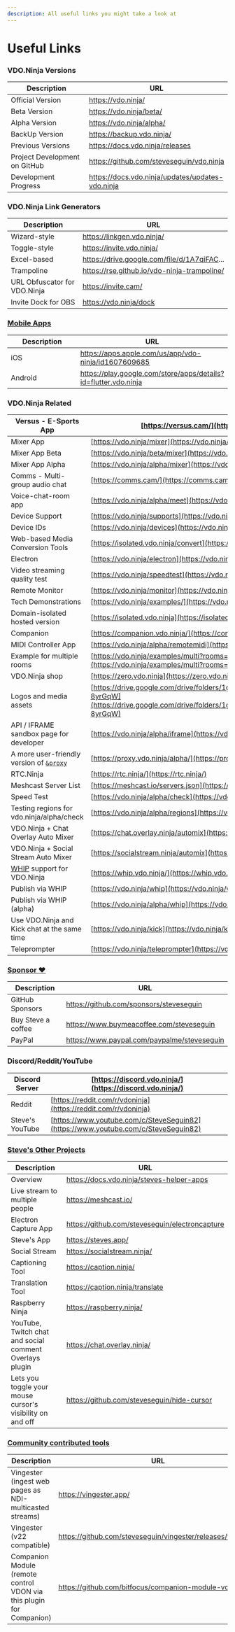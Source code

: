 ```yaml
---
description: All useful links you might take a look at
---
```


# Useful Links

### VDO.Ninja Versions

<table data-header-hidden><thead><tr><th width="323">Description</th><th>URL</th></tr></thead><tbody><tr><td>Official Version</td><td><a href="https://vdo.ninja/">https://vdo.ninja/</a></td></tr><tr><td>Beta Version</td><td><a href="https://vdo.ninja/beta/">https://vdo.ninja/beta/</a></td></tr><tr><td>Alpha Version</td><td><a href="https://vdo.ninja/alpha/">https://vdo.ninja/alpha/</a></td></tr><tr><td>BackUp Version</td><td><a href="https://backup.vdo.ninja/">https://backup.vdo.ninja/</a></td></tr><tr><td>Previous Versions</td><td><a href="https://docs.vdo.ninja/releases">https://docs.vdo.ninja/releases</a></td></tr><tr><td>Project Development on GitHub</td><td><a href="https://github.com/steveseguin/vdo.ninja">https://github.com/steveseguin/vdo.ninja</a></td></tr><tr><td>Development Progress</td><td><a href="https://docs.vdo.ninja/updates/updates-vdo.ninja">https://docs.vdo.ninja/updates/updates-vdo.ninja</a></td></tr></tbody></table>

### VDO.Ninja Link Generators

<table data-header-hidden><thead><tr><th width="291">Description</th><th>URL</th></tr></thead><tbody><tr><td>Wizard-style</td><td><a href="https://linkgen.vdo.ninja/">https://linkgen.vdo.ninja/</a></td></tr><tr><td>Toggle-style</td><td><a href="https://invite.vdo.ninja/">https://invite.vdo.ninja/</a></td></tr><tr><td>Excel-based</td><td><a href="https://drive.google.com/file/d/1A7qiFACoCxk9J-uTv9yyZa5yQWzFol8l/view">https://drive.google.com/file/d/1A7qiFAC</a>...</td></tr><tr><td>Trampoline</td><td><a href="https://rse.github.io/vdo-ninja-trampoline/">https://rse.github.io/vdo-ninja-trampoline/</a></td></tr><tr><td>URL Obfuscator for VDO.Ninja</td><td><a href="https://invite.cam/">https://invite.cam/</a></td></tr><tr><td>Invite Dock for OBS</td><td><a href="https://vdo.ninja/dock">https://vdo.ninja/dock</a></td></tr></tbody></table>

### [Mobile Apps](steves-helper-apps/native-mobile-app-versions.md)

<table data-header-hidden><thead><tr><th width="191">Description</th><th>URL</th></tr></thead><tbody><tr><td>iOS</td><td><a href="https://apps.apple.com/us/app/vdo-ninja/id1607609685">https://apps.apple.com/us/app/vdo-ninja/id1607609685</a></td></tr><tr><td>Android</td><td><a href="https://play.google.com/store/apps/details?id=flutter.vdo.ninja">https://play.google.com/store/apps/details?id=flutter.vdo.ninja</a></td></tr></tbody></table>

### VDO.Ninja Related

| Versus - E-Sports App                                                           | [https://versus.cam/](https://versus.cam/)                                                                                                             |
| ------------------------------------------------------------------------------- | ------------------------------------------------------------------------------------------------------------------------------------------------------ |
| Mixer App                                                                       | [https://vdo.ninja/mixer](https://vdo.ninja/mixer)                                                                                                     |
| Mixer App Beta                                                                  | [https://vdo.ninja/beta/mixer](https://vdo.ninja/beta/mixer)                                                                                           |
| Mixer App Alpha                                                                 | [https://vdo.ninja/alpha/mixer](https://vdo.ninja/alpha/mixer)                                                                                         |
| Comms - Multi-group audio chat                                                  | [https://comms.cam/](https://comms.cam/)                                                                                                               |
| Voice-chat-room app                                                             | [https://vdo.ninja/alpha/meet](https://vdo.ninja/alpha/meet)                                                                                           |
| Device Support                                                                  | [https://vdo.ninja/supports](https://vdo.ninja/supports)                                                                                               |
| Device IDs                                                                      | [https://vdo.ninja/devices](https://vdo.ninja/devices)                                                                                                 |
| Web-based Media Conversion Tools                                                | [https://isolated.vdo.ninja/convert](https://isolated.vdo.ninja/convert)                                                                               |
| Electron                                                                        | [https://vdo.ninja/electron](https://vdo.ninja/electron)                                                                                               |
| Video streaming quality test                                                    | [https://vdo.ninja/speedtest](https://vdo.ninja/speedtest)                                                                                             |
| Remote Monitor                                                                  | [https://vdo.ninja/monitor](https://vdo.ninja/monitor)                                                                                                 |
| Tech Demonstrations                                                             | [https://vdo.ninja/examples/](https://vdo.ninja/examples/)                                                                                             |
| Domain-isolated hosted version                                                  | [https://isolated.vdo.ninja](https://isolated.vdo.ninja/)                                                                                              |
| Companion                                                                       | [https://companion.vdo.ninja/](https://companion.vdo.ninja/)                                                                                           |
| MIDI Controller App                                                             | [https://vdo.ninja/alpha/remotemidi](https://vdo.ninja/alpha/remotemidi)                                                                               |
| Example for multiple rooms                                                      | [https://vdo.ninja/examples/multi?rooms=room1,room2,room3](https://vdo.ninja/examples/multi?rooms=room1,room2,room3)                                   |
| VDO.Ninja shop                                                                  | [https://zero.vdo.ninja](https://zero.vdo.ninja)                                                                                                       |
| Logos and media assets                                                          | [https://drive.google.com/drive/folders/1gYfxKEvFbKl\_UgHBT5PeGc5PJ-8yrGqW](https://drive.google.com/drive/folders/1gYfxKEvFbKl\_UgHBT5PeGc5PJ-8yrGqW) |
| API / IFRAME sandbox page for developer                                         | [https://vdo.ninja/alpha/iframe](https://vdo.ninja/alpha/iframe)                                                                                       |
| A more user-friendly version of [`&proxy`](newly-added-parameters/and-proxy.md) | [https://proxy.vdo.ninja/alpha/](https://proxy.vdo.ninja/alpha/)                                                                                       |
| RTC.Ninja                                                                       | [https://rtc.ninja/](https://rtc.ninja/)                                                                                                               |
| Meshcast Server List                                                            | [https://meshcast.io/servers.json](https://meshcast.io/servers.json)                                                                                   |
| Speed Test                                                                      | [https://vdo.ninja/alpha/check](https://vdo.ninja/alpha/check)                                                                                         |
| Testing regions for vdo.ninja/alpha/check                                       | [https://vdo.ninja/alpha/regions](https://vdo.ninja/alpha/regions)                                                                                     |
| VDO.Ninja + Chat Overlay Auto Mixer                                             | [https://chat.overlay.ninja/automix](https://chat.overlay.ninja/automix)                                                                               |
| VDO.Ninja + Social Stream Auto Mixer                                            | [https://socialstream.ninja/automix](https://socialstream.ninja/automix)                                                                               |
| [WHIP](advanced-settings/whip-parameters/and-whipview.md) support for VDO.Ninja | [https://whip.vdo.ninja/](https://whip.vdo.ninja/)                                                                                                     |
| Publish via WHIP                                                                | [https://vdo.ninja/whip](https://vdo.ninja/whip)                                                                                                       |
| Publish via WHIP (alpha)                                                        | [https://vdo.ninja/alpha/whip](https://vdo.ninja/alpha/whip)                                                                                           |
| Use VDO.Ninja and Kick chat at the same time                                    | [https://vdo.ninja/kick](https://vdo.ninja/kick)                                                                                                       |
| Teleprompter                                                                    | [https://vdo.ninja/teleprompter](https://vdo.ninja/teleprompter)                                                                                       |

### [Sponsor ❤](getting-started/sponsor.md)

<table data-header-hidden><thead><tr><th width="262">Description</th><th>URL</th></tr></thead><tbody><tr><td>GitHub Sponsors</td><td><a href="https://github.com/sponsors/steveseguin">https://github.com/sponsors/steveseguin</a></td></tr><tr><td>Buy Steve a coffee</td><td><a href="https://www.buymeacoffee.com/steveseguin">https://www.buymeacoffee.com/steveseguin</a></td></tr><tr><td>PayPal</td><td><a href="https://www.paypal.com/paypalme/steveseguin">https://www.paypal.com/paypalme/steveseguin</a></td></tr></tbody></table>

### Discord/Reddit/YouTube

| Discord Server  | [https://discord.vdo.ninja/](https://discord.vdo.ninja/)                           |
| --------------- | ---------------------------------------------------------------------------------- |
| Reddit          | [https://reddit.com/r/vdoninja](https://reddit.com/r/vdoninja)                     |
| Steve's YouTube | [https://www.youtube.com/c/SteveSeguin82](https://www.youtube.com/c/SteveSeguin82) |

### [Steve's Other Projects](steves-helper-apps/)

<table data-header-hidden><thead><tr><th width="150">Description</th><th>URL</th></tr></thead><tbody><tr><td>Overview</td><td><a href="https://docs.vdo.ninja/steves-helper-apps">https://docs.vdo.ninja/steves-helper-apps</a></td></tr><tr><td>Live stream to multiple people</td><td><a href="https://meshcast.io/">https://meshcast.io/</a></td></tr><tr><td>Electron Capture App</td><td><a href="https://github.com/steveseguin/electroncapture">https://github.com/steveseguin/electroncapture</a></td></tr><tr><td>Steve's App</td><td><a href="https://steves.app/">https://steves.app/</a></td></tr><tr><td>Social Stream</td><td><a href="https://socialstream.ninja/">https://socialstream.ninja/</a></td></tr><tr><td>Captioning Tool</td><td><a href="https://caption.ninja/">https://caption.ninja/</a></td></tr><tr><td>Translation Tool</td><td><a href="https://caption.ninja/translate">https://caption.ninja/translate</a></td></tr><tr><td>Raspberry Ninja</td><td><a href="https://raspberry.ninja/">https://raspberry.ninja/</a></td></tr><tr><td>YouTube, Twitch chat and social comment Overlays plugin</td><td><a href="https://chat.overlay.ninja">https://chat.overlay.ninja/</a></td></tr><tr><td>Lets you toggle your mouse cursor's visibility on and off</td><td><a href="https://github.com/steveseguin/hide-cursor">https://github.com/steveseguin/hide-cursor</a></td></tr></tbody></table>

### [Community contributed tools](steves-helper-apps/community-contributed-tools.md)

<table data-header-hidden><thead><tr><th width="329">Description</th><th>URL</th></tr></thead><tbody><tr><td>Vingester (ingest web pages as NDI-multicasted streams)</td><td><a href="https://vingester.app/">https://vingester.app/</a></td></tr><tr><td>Vingester (v22 compatible)</td><td><a href="https://github.com/steveseguin/vingester/releases/tag/2.8.1">https://github.com/steveseguin/vingester/releases/tag/2.8.1</a></td></tr><tr><td>Companion Module (remote control VDON via this plugin for Companion)</td><td><a href="https://github.com/bitfocus/companion-module-vdo-ninja">https://github.com/bitfocus/companion-module-vdo-ninja</a></td></tr></tbody></table>
